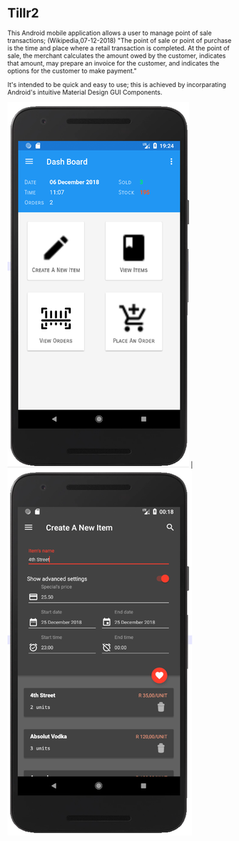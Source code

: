 # Tillr2
This Android mobile application allows a user to manage point of sale transactions; 
(Wikipedia,07-12-2018) "The point of sale or point of purchase is the time and place where a retail transaction is completed.
At the point of sale, the merchant calculates the amount owed by the customer, indicates that amount,
may prepare an invoice for the customer, and indicates the options for the customer to make payment."

It's intended to be quick and easy to use; this is achieved by incorparating Android's intuitive Material Design GUI Components.


![Dash board](https://github.com/wastedMynd/Tillr2/blob/master/wiki%20asserts/Screenshot%20(Dashboard).png) | ![Create New Item](https://github.com/wastedMynd/Tillr2/blob/master/wiki%20asserts/Screenshot%20(CreateNewItem).png) 
